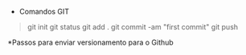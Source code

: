 * Comandos GIT
> git init
> git status
> git add .
> git commit -am "first  commit"
> git push 

*Passos para enviar versionamento para o Github
> 
